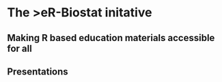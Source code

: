 # The >eR-Biostat initative
## Making R based education materials accessible  for all
## Presentations
